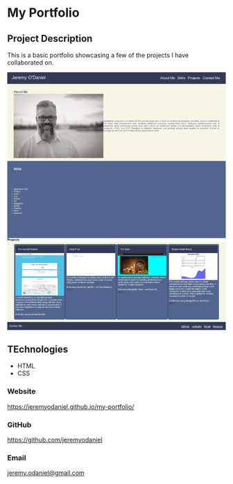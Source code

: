 
  # My Portfolio


  ## Project Description
  This is a basic portfolio showcasing a few of the projects I have collaborated on.

![Image](/assets/images/my-portfolio.png)

  ## TEchnologies
  * HTML
  * CSS

  ### Website
  https://jeremyodaniel.github.io/my-portfolio/

  ### GitHub
  https://github.com/jeremyodaniel

  ### Email
  jeremy.odaniel@gmail.com
  

